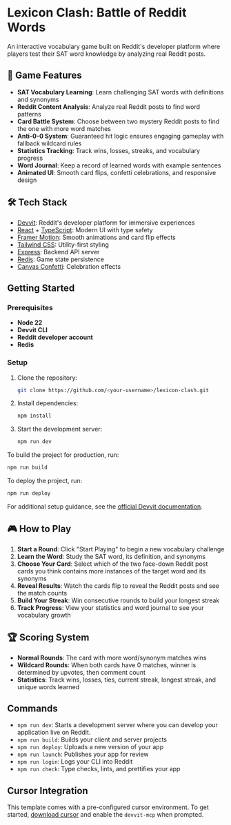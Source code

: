 # Lexicon Clash: Battle of Reddit Words

An interactive vocabulary game built on Reddit's developer platform where players test their SAT word knowledge by analyzing real Reddit posts.

## 🎯 Game Features

- **SAT Vocabulary Learning**: Learn challenging SAT words with definitions and synonyms
- **Reddit Content Analysis**: Analyze real Reddit posts to find word patterns
- **Card Battle System**: Choose between two mystery Reddit posts to find the one with more word matches
- **Anti-0-0 System**: Guaranteed hit logic ensures engaging gameplay with fallback wildcard rules
- **Statistics Tracking**: Track wins, losses, streaks, and vocabulary progress
- **Word Journal**: Keep a record of learned words with example sentences
- **Animated UI**: Smooth card flips, confetti celebrations, and responsive design

## 🛠️ Tech Stack

- [Devvit](https://developers.reddit.com/): Reddit's developer platform for immersive experiences
- [React](https://react.dev/) + [TypeScript](https://www.typescriptlang.org/): Modern UI with type safety
- [Framer Motion](https://www.framer.com/motion/): Smooth animations and card flip effects
- [Tailwind CSS](https://tailwindcss.com/): Utility-first styling
- [Express](https://expressjs.com/): Backend API server
- [Redis](https://redis.io/): Game state persistence
- [Canvas Confetti](https://www.npmjs.com/package/canvas-confetti): Celebration effects

## Getting Started

### Prerequisites

- **Node 22**
- **Devvit CLI**
- **Reddit developer account**
- **Redis**

### Setup

1. Clone the repository:
   ```bash
   git clone https://github.com/<your-username>/lexicon-clash.git
   ```
2. Install dependencies:
   ```bash
   npm install
   ```
3. Start the development server:
   ```bash
   npm run dev
   ```

To build the project for production, run:

```bash
npm run build
```

To deploy the project, run:

```bash
npm run deploy
```

For additional setup guidance, see the [official Devvit documentation](https://developers.reddit.com/docs/devvit).

## 🎮 How to Play

1. **Start a Round**: Click "Start Playing" to begin a new vocabulary challenge
2. **Learn the Word**: Study the SAT word, its definition, and synonyms
3. **Choose Your Card**: Select which of the two face-down Reddit post cards you think contains more instances of the target word and its synonyms
4. **Reveal Results**: Watch the cards flip to reveal the Reddit posts and see the match counts
5. **Build Your Streak**: Win consecutive rounds to build your longest streak
6. **Track Progress**: View your statistics and word journal to see your vocabulary growth

## 🏆 Scoring System

- **Normal Rounds**: The card with more word/synonym matches wins
- **Wildcard Rounds**: When both cards have 0 matches, winner is determined by upvotes, then comment count
- **Statistics**: Track wins, losses, ties, current streak, longest streak, and unique words learned

## Commands

- `npm run dev`: Starts a development server where you can develop your application live on Reddit.
- `npm run build`: Builds your client and server projects
- `npm run deploy`: Uploads a new version of your app
- `npm run launch`: Publishes your app for review
- `npm run login`: Logs your CLI into Reddit
- `npm run check`: Type checks, lints, and prettifies your app

## Cursor Integration

This template comes with a pre-configured cursor environment. To get started, [download cursor](https://www.cursor.com/downloads) and enable the `devvit-mcp` when prompted.
